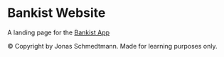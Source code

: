# Bankist Website
A landing page for the [Bankist App](https://github.com/stekatag/bankist-app)

© Copyright by Jonas Schmedtmann. Made for learning purposes only.